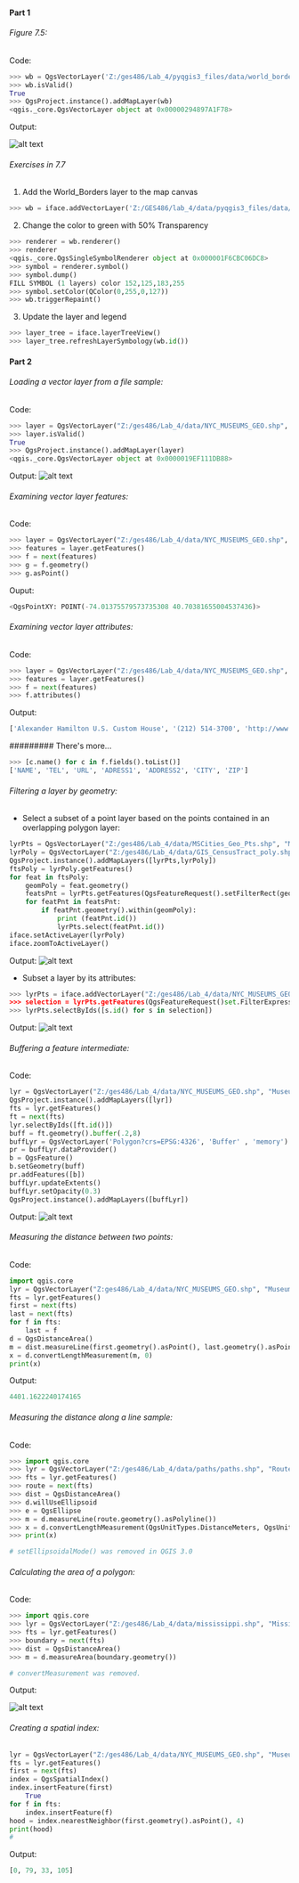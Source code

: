 #### Part 1
###### Figure 7.5:

Code:
```python
>>> wb = QgsVectorLayer('Z:/ges486/Lab_4/pyqgis3_files/data/world_borders.shp', 'world_borders', 'ogr')
>>> wb.isValid()
True
>>> QgsProject.instance().addMapLayer(wb)
<qgis._core.QgsVectorLayer object at 0x00000294897A1F78>
```
Output:

![alt text](https://chricha1.github.io/Figure7.5.PNG)


###### Exercises in 7.7

1. Add the World_Borders layer to the map canvas
```python
>>> wb = iface.addVectorLayer('Z:/GES486/lab_4/data/pyqgis3_files/data/world_borders.shp', 'world_borders', 'ogr')
```

2. Change the color to green with 50% Transparency
```python
>>> renderer = wb.renderer()
>>> renderer
<qgis._core.QgsSingleSymbolRenderer object at 0x000001F6CBC06DC8>
>>> symbol = renderer.symbol()
>>> symbol.dump()
FILL SYMBOL (1 layers) color 152,125,183,255
>>> symbol.setColor(QColor(0,255,0,127))
>>> wb.triggerRepaint()
```

3. Update the layer and legend
```python
>>> layer_tree = iface.layerTreeView()
>>> layer_tree.refreshLayerSymbology(wb.id())
```

#### Part 2
###### Loading a vector layer from a file sample:

Code:
```python
>>> layer = QgsVectorLayer("Z:/ges486/Lab_4/data/NYC_MUSEUMS_GEO.shp", "New York City Museums", "ogr")
>>> layer.isValid()
True
>>> QgsProject.instance().addMapLayer(layer)
<qgis._core.QgsVectorLayer object at 0x0000019EF111DB88>

```

Output:
![alt text](https://chricha1.github.io/VectorFromFile.PNG)

###### Examining vector layer features:

Code:
```python
>>> layer = QgsVectorLayer("Z:/ges486/Lab_4/data/NYC_MUSEUMS_GEO.shp", "New York City Museums", "ogr")
>>> features = layer.getFeatures()
>>> f = next(features)
>>> g = f.geometry()
>>> g.asPoint()
```

Ouput:
```python
<QgsPointXY: POINT(-74.01375579573735308 40.70381655004537436)>
```

###### Examining vector layer attributes:

Code:
```python
>>> layer = QgsVectorLayer("Z:/ges486/Lab_4/data/NYC_MUSEUMS_GEO.shp", "New York City Museums", "ogr")
>>> features = layer.getFeatures()
>>> f = next(features)
>>> f.attributes()
```

Output:
```python
['Alexander Hamilton U.S. Custom House', '(212) 514-3700', 'http://www.oldnycustomhouse.gov/', '1 Bowling Grn', NULL, 'New York', 10004.0]
```

######### There's more...

```python
>>> [c.name() for c in f.fields().toList()]
['NAME', 'TEL', 'URL', 'ADRESS1', 'ADDRESS2', 'CITY', 'ZIP']
```

###### Filtering a layer by geometry:
- Select a subset of a point layer based on the points contained in an overlapping polygon layer:
```python
lyrPts = QgsVectorLayer("Z:/ges486/Lab_4/data/MSCities_Geo_Pts.shp", "MSCities_Geo_Pts", "ogr")
lyrPoly = QgsVectorLayer("Z:/ges486/Lab_4/data/GIS_CensusTract_poly.shp", "GIS_CensusTract_poly", "ogr")
QgsProject.instance().addMapLayers([lyrPts,lyrPoly])
ftsPoly = lyrPoly.getFeatures()
for feat in ftsPoly:
    geomPoly = feat.geometry()
    featsPnt = lyrPts.getFeatures(QgsFeatureRequest().setFilterRect(geomPoly.boundingBox()))
    for featPnt in featsPnt:
        if featPnt.geometry().within(geomPoly):
            print (featPnt.id())
            lyrPts.select(featPnt.id())
iface.setActiveLayer(lyrPoly)
iface.zoomToActiveLayer()
```

Output:
![alt text](https://chricha1.github.io/Filter1.PNG)

- Subset a layer by its attributes:
```python
>>> lyrPts = iface.addVectorLayer("Z:/ges486/Lab_4/data/NYC_MUSEUMS_GEO.shp", "Museums", ogr")
>>> selection = lyrPts.getFeatures(QgsFeatureRequest()set.FilterExpression(u'"ZIP" = 10002'))
>>> lyrPts.selectByIds([s.id() for s in selection])
```

Output:
![alt text](https://chricha1.github.io/Filter2.PNG)

###### Buffering a feature intermediate:

Code:
```python
lyr = QgsVectorLayer("Z:/ges486/Lab_4/data/NYC_MUSEUMS_GEO.shp", "Museums", "ogr")
QgsProject.instance().addMapLayers([lyr])
fts = lyr.getFeatures()
ft = next(fts)
lyr.selectByIds([ft.id()])
buff = ft.geometry().buffer(.2,8)
buffLyr = QgsVectorLayer('Polygon?crs=EPSG:4326', 'Buffer' , 'memory')
pr = buffLyr.dataProvider()
b = QgsFeature()
b.setGeometry(buff)
pr.addFeatures([b])
buffLyr.updateExtents()
buffLyr.setOpacity(0.3)
QgsProject.instance().addMapLayers([buffLyr])
```
Output:
![alt text](https://chricha1.github.io/Buffer1.PNG)

###### Measuring the distance between two points:

Code:
```python
import qgis.core
lyr = QgsVectorLayer("Z:ges486/Lab_4/data/NYC_MUSEUMS_GEO.shp", "Museums", "ogr")
fts = lyr.getFeatures()
first = next(fts)
last = next(fts)
for f in fts:
    last = f
d = QgsDistanceArea()
m = dist.measureLine(first.geometry().asPoint(), last.geometry().asPoint())
x = d.convertLengthMeasurement(m, 0)
print(x)
```

Output:
```python
4401.1622240174165
```

###### Measuring the distance along a line sample:

Code:
```python
>>> import qgis.core
>>> lyr = QgsVectorLayer("Z:/ges486/Lab_4/data/paths/paths.shp", "Route", "ogr")
>>> fts = lyr.getFeatures()
>>> route = next(fts)
>>> dist = QgsDistanceArea()
>>> d.willUseEllipsoid
>>> e = QgsEllipse
>>> m = d.measureLine(route.geometry().asPolyline())
>>> x = d.convertLengthMeasurement(QgsUnitTypes.DistanceMeters, QgsUnitTypes.DistanceNauticalMiles)
>>> print(x)

# setEllipsoidalMode() was removed in QGIS 3.0

```

###### Calculating the area of a polygon:

Code:
```python
>>> import qgis.core
>>> lyr = QgsVectorLayer("Z:/ges486/Lab_4/data/mississippi.shp", "Mississippi", "ogr")
>>> fts = lyr.getFeatures()
>>> boundary = next(fts)
>>> dist = QgsDistanceArea()
>>> m = d.measureArea(boundary.geometry())

# convertMeasurement was removed.
```

Output:

![alt text](https://chricha1.github.io/PolygonArea.PNG)


###### Creating a spatial index:
```python
lyr = QgsVectorLayer("Z:/ges486/Lab_4/data/NYC_MUSEUMS_GEO.shp", "Museums", "ogr")
fts = lyr.getFeatures()
first = next(fts)
index = QgsSpatialIndex()
index.insertFeature(first)
    True
for f in fts:
    index.insertFeature(f)
hood = index.nearestNeighbor(first.geometry().asPoint(), 4)
print(hood)
#
```

Output:
```python
[0, 79, 33, 105]
```
